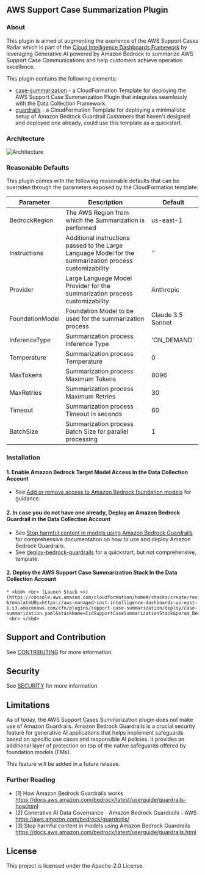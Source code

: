 ## AWS Support Case Summarization Plugin

### About

This plugin is aimed at augmenting the exerience of the AWS Support Cases Radar which is part of the [Cloud Intelligence Dashboards Framework](https://catalog.workshops.aws/awscid) by leveraging Generative AI powered by Amazon Bedrock to summarize AWS Support Case Communications and help customers achieve operation excellence.

This plugin contains the following elements:
* [case-summarization](README.md) - a CloudFormation Template for deploying the AWS Support Case Summarization Plugin that integrates seamlessly with the Data Collection Framework.
* [guardrails](/plugins/support-case-summarization/deploy/deploy-bedrock-guardails/README.md) - a CloudFormation Template for deploying a minimalistic setup of Amazon Bedrock Guardrail.Customers that haven't designed and deployed one already, could use this template as a quickstart. 

### Architecture

![Architecture](/plugins/support-case-summarization/images/archi.png)

### Reasonable Defaults

This plugin comes with the following reasonable defaults that can be overriden through the parameters exposed by the CloudFormation template:

| Parameter | Description | Default |
| --- | --- | --- |
| BedrockRegion | The AWS Region from which the Summarization is performed | us-east-1 |
| Instructions | Additional instructions passed to the Large Language Model for the summarization process customizability | '' |
| Provider | Large Language Model Provider for the summarization process customizability | Anthropic |
| FoundationModel | Foundation Model to be used for the summarization process | Claude 3.5 Sonnet |
| InferenceType | Summarization process Inference Type | 'ON_DEMAND' |
| Temperature | Summarization process Temperature | 0 |
| MaxTokens | Summarization process Maximum Tokens | 8096 |
| MaxRetries | Summarization process Maximum Retries | 30 |
| Timeout | Summarization process Timeout in seconds | 60 |
| BatchSize | Summarization process Batch Size for parallel processing | 1 |

### Installation

#### 1. Enable Amazon Bedrock Target Model Access In the Data Collection Account

- See [Add or remove access to Amazon Bedrock foundation models](https://docs.aws.amazon.com/bedrock/latest/userguide/model-access-modify.html) for guidance.

#### 2. In case you do not have one already, Deploy an Amazon Bedrock Guardrail in the Data Collection Account

- See [Stop harmful content in models using Amazon Bedrock Guardrails](https://docs.aws.amazon.com/bedrock/latest/userguide/guardrails.html) for comprehensive documentation on how to use and deploy Amazon Bedrock Guardrails.
- See [deploy-bedrock-guardrails](/plugins/support-case-summarization/deploy/deploy-bedrock-guardails/README.md) for a quickstart, but not comprehensive, template.

#### 2. Deploy the AWS Support Case Summarization Stack In the Data Collection Account

    * <kbd> <br> [Launch Stack >>](https://console.aws.amazon.com/cloudformation/home#/stacks/create/review?&templateURL=https://aws-managed-cost-intelligence-dashboards-us-east-1.s3.amazonaws.com/cfn/plugins/support-case-summarization/deploy/case-summarization.yaml&stackName=CidSupportCaseSummarizationStack&param_BedrockRegion=REPLACE%20WITH%20TARGET%20REGION)  <br> </kbd>

## Support and Contribution

See [CONTRIBUTING](CONTRIBUTING.md) for more information.

## Security

See [SECURITY](SECURITY.md) for more information.

## Limitations

As of today, the AWS Support Cases Summarization plugin does not make use of Amazon Guardrails.
Amazon Bedrock Guardrails is a crucial security feature for generative AI applications that helps implement safeguards based on specific use cases and responsible AI policies. It provides an additional layer of protection on top of the native safeguards offered by foundation models (FMs).

This feature will be added in a future release.

### Further Reading

* [1] How Amazon Bedrock Guardrails works https://docs.aws.amazon.com/bedrock/latest/userguide/guardrails-how.html
* [2] Generative AI Data Governance - Amazon Bedrock Guardrails - AWS https://aws.amazon.com/bedrock/guardrails/
* [3] Stop harmful content in models using Amazon Bedrock Guardrails https://docs.aws.amazon.com/bedrock/latest/userguide/guardrails.html

## License

This project is licensed under the Apache-2.0 License.
